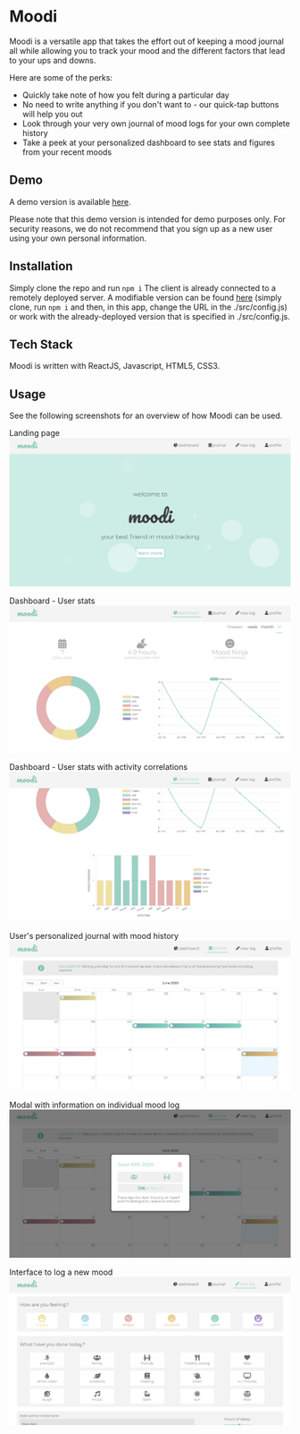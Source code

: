 # Moodi

Moodi is a versatile app that takes the effort out of keeping a mood journal all while allowing you to track your mood and the different factors that lead to your ups and downs.

Here are some of the perks:
  - Quickly take note of how you felt during a particular day
  - No need to write anything if you don't want to - our quick-tap buttons will help you out
  - Look through your very own journal of mood logs for your own complete history
  - Take a peek at your personalized dashboard to see stats and figures from your recent moods

## Demo

A demo version is available [here](https://moodi.now.sh/).

Please note that this demo version is intended for demo purposes only. For security reasons, we do not recommend that you sign up as a new user using your own personal information.

## Installation

Simply clone the repo and run ```npm i```
The client is already connected to a remotely deployed server. 
A modifiable version can be found [here](https://github.com/ailsamm/moodi-server) (simply clone, run ```npm i``` and then, in this app, change the URL in the ./src/config.js) or work with the already-deployed version that is specified in ./src/config.js.

## Tech Stack
Moodi is written with ReactJS, Javascript, HTML5, CSS3.

## Usage
See the following screenshots for an overview of how Moodi can be used.


Landing page
![landing page](./public/images/landingPage.png)


Dashboard - User stats
![dashboard 1](./public/images/dashboard1.png)


Dashboard - User stats with activity correlations
![dashboard 2](./public/images/dashboard2.png)


User's personalized journal with mood history
![journal](./public/images/journal.png)


Modal with information on individual mood log
![journal - mood modal](./public/images/modal.png)


Interface to log a new mood
![add new mood](./public/images/addMood.png)
